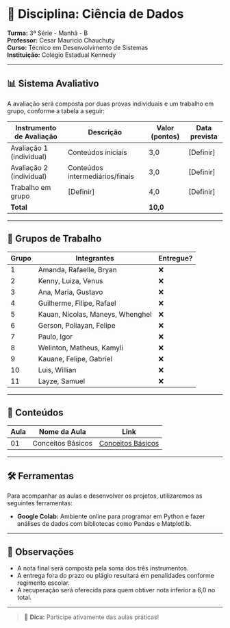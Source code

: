 # 📘 Disciplina: Ciência de Dados

**Turma:** 3ª Série - Manhã - B  
**Professor:** Cesar Mauricio Chauchuty  
**Curso:** Técnico em Desenvolvimento de Sistemas  
**Instituição:** Colégio Estadual Kennedy  

---

## 📊 Sistema Avaliativo

A avaliação será composta por duas provas individuais e um trabalho em grupo, conforme a tabela a seguir:

| Instrumento de Avaliação     | Descrição                         | Valor (pontos) | Data prevista         |
|-----------------------------|-----------------------------------|----------------|------------------------|
| Avaliação 1 (individual)    | Conteúdos iniciais                | 3,0            | [Definir]              |
| Avaliação 2 (individual)    | Conteúdos intermediários/finais   | 3,0            | [Definir]              |
| Trabalho em grupo           | [Definir]                         | 4,0            | [Definir]              |
| **Total**                   |                                   | **10,0**       |                        |

---

## 👥 Grupos de Trabalho

| Grupo | Integrantes                            | Entregue?         |
|-------|----------------------------------------|-------------------|
| 1     | Amanda, Rafaelle, Bryan                | ❌                |
| 2     | Kenny, Luiza, Venus                    | ❌                |
| 3     | Ana, Maria, Gustavo                    | ❌                |
| 4     | Guilherme, Filipe, Rafael              | ❌                |
| 5     | Kauan, Nicolas, Maneys, Whenghel       | ❌                |
| 6     | Gerson, Poliayan, Felipe               | ❌                |
| 7     | Paulo, Igor                            | ❌                |
| 8     | Welinton, Matheus, Kamyli              | ❌                |
| 9     | Kauane, Felipe, Gabriel                | ❌                |
| 10    | Luis, Willian                          | ❌                |
| 11    | Layze, Samuel                          | ❌                |

---

## 🧪 Conteúdos

| Aula | Nome da Aula              | Link                                                            |
|------|---------------------------|-----------------------------------------------------------------|
| 01   |  Conceitos Básicos        | [Conceitos Básicos](https://github.com/profchauchuty/cepk-3b-sist-ciencia-de-dados/blob/main/aulas/01.md) |

---

## 🛠️ Ferramentas

Para acompanhar as aulas e desenvolver os projetos, utilizaremos as seguintes ferramentas:

- **Google Colab:** Ambiente online para programar em Python e fazer análises de dados com bibliotecas como Pandas e Matplotlib.

---

## 📌 Observações

- A nota final será composta pela soma dos três instrumentos.
- A entrega fora do prazo ou plágio resultará em penalidades conforme regimento escolar.
- A recuperação será oferecida para quem obtiver nota inferior a 6,0 no total.

---

> 📱 **Dica:** Participe ativamente das aulas práticas!
